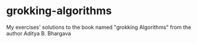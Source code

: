 # grokking-algorithms
My exercises' solutions to the book named "grokking Algorithms" from the author Aditya B. Bhargava 
